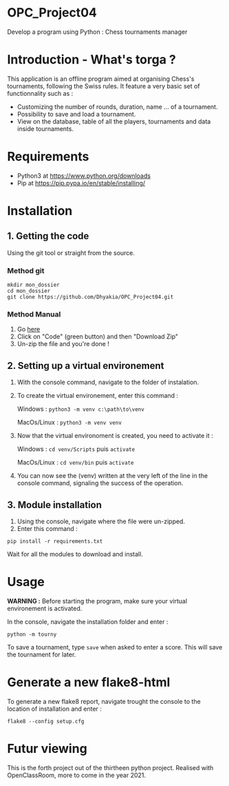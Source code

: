 # OPC_Project04
Develop a program using Python : Chess tournaments manager


# Introduction -  What's torga ?

This application is an offline program aimed at organising Chess's tournaments, following the Swiss rules. 
It feature a very basic set of functionnality such as :
* Customizing the number of rounds, duration, name ... of a tournament.
* Possibility to save and load a tournament.
* View on the database, table of all the players, tournaments and data inside tournaments.


# Requirements

* Python3 at https://www.python.org/downloads
* Pip at https://pip.pypa.io/en/stable/installing/ 

# Installation

## 1. Getting the code

Using the git tool or straight from the source.

### Method git
```
mkdir mon_dossier
cd mon_dossier
git clone https://github.com/Dhyakia/OPC_Project04.git
```
### Method Manual
1. Go [here](https://github.com/Dhyakia/OPC_Project04)
2. Click on "Code" (green button) and then "Download Zip"
3. Un-zip the file and you're done !

## 2. Setting up a virtual environement
1. With the console command, navigate to the folder of instalation.
2. To create the virtual environement, enter this command :

   Windows : ```python3 -m venv c:\path\to\venv```

   MacOs/Linux : ```python3 -m venv venv```
3. Now that the virtual environoment is created, you need to activate it :

   Windows : ```cd venv/Scripts``` puis ```activate```
   
   MacOs/Linux : ```cd venv/bin``` puis ```activate```
   
4. You can now see the (venv) written at the very left of the line in the console command, signaling the success of the operation.

## 3. Module installation

1. Using the console, navigate where the file were un-zipped.
2. Enter this command :
```
pip install -r requirements.txt
```
Wait for all the modules to download and install.

# Usage

<b>WARNING :</b> Before starting the program, make sure your virtual environement is activated.

In the console, navigate the installation folder and enter :
```
python -m tourny
```
To save a tournament, type `save` when asked to enter a score. This will save the tournament for later.

# Generate a new flake8-html

To generate a new flake8 report, navigate trought the console to the location of installation and enter :
```
flake8 --config setup.cfg
```


# Futur viewing

This is the forth project out of the thirtheen python project.
Realised with OpenClassRoom, more to come in the year 2021.